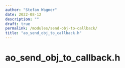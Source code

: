 ```yaml
---
author: "Stefan Wagner"
date: 2022-08-12
description: ""
draft: true
permalink: /modules/send-obj-to-callback/
title: "ao_send_obj_to_callback.h"
---
```


# ao_send_obj_to_callback.h
